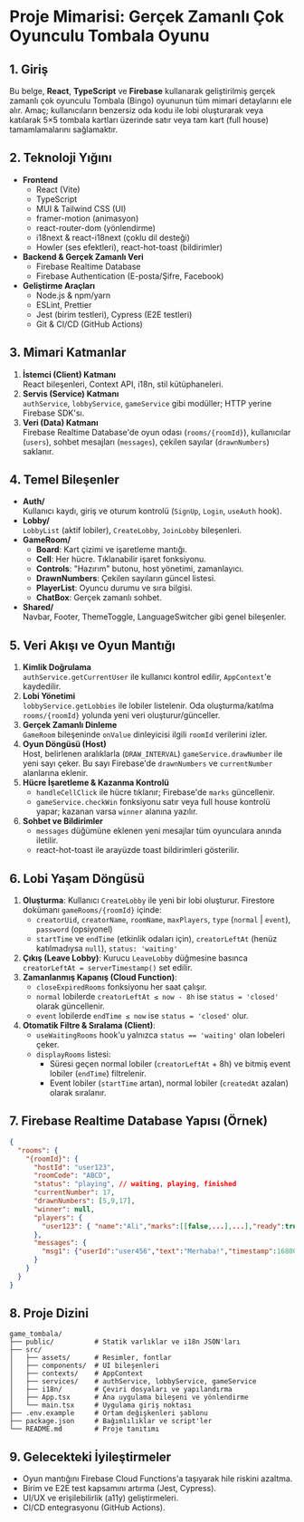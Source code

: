 # Proje Mimarisi: Gerçek Zamanlı Çok Oyunculu Tombala Oyunu

## 1. Giriş
Bu belge, **React**, **TypeScript** ve **Firebase** kullanarak geliştirilmiş gerçek zamanlı çok oyunculu Tombala (Bingo) oyununun tüm mimari detaylarını ele alır. Amaç; kullanıcıların benzersiz oda kodu ile lobi oluşturarak veya katılarak 5×5 tombala kartları üzerinde satır veya tam kart (full house) tamamlamalarını sağlamaktır.

## 2. Teknoloji Yığını
- **Frontend**
  - React (Vite)
  - TypeScript
  - MUI & Tailwind CSS (UI)
  - framer-motion (animasyon)
  - react-router-dom (yönlendirme)
  - i18next & react-i18next (çoklu dil desteği)
  - Howler (ses efektleri), react-hot-toast (bildirimler)
- **Backend & Gerçek Zamanlı Veri**
  - Firebase Realtime Database
  - Firebase Authentication (E-posta/Şifre, Facebook)
- **Geliştirme Araçları**
  - Node.js & npm/yarn
  - ESLint, Prettier
  - Jest (birim testleri), Cypress (E2E testleri)
  - Git & CI/CD (GitHub Actions)

## 3. Mimari Katmanlar
1. **İstemci (Client) Katmanı**  
   React bileşenleri, Context API, i18n, stil kütüphaneleri.
2. **Servis (Service) Katmanı**  
   `authService`, `lobbyService`, `gameService` gibi modüller; HTTP yerine Firebase SDK'sı.
3. **Veri (Data) Katmanı**  
   Firebase Realtime Database'de oyun odası (`rooms/{roomId}`), kullanıcılar (`users`), sohbet mesajları (`messages`), çekilen sayılar (`drawnNumbers`) saklanır.

## 4. Temel Bileşenler
- **Auth/**  
  Kullanıcı kaydı, giriş ve oturum kontrolü (`SignUp`, `Login`, `useAuth` hook).
- **Lobby/**  
  `LobbyList` (aktif lobiler), `CreateLobby`, `JoinLobby` bileşenleri.
- **GameRoom/**  
  - **Board**: Kart çizimi ve işaretleme mantığı.  
  - **Cell**: Her hücre. Tıklanabilir işaret fonksiyonu.  
  - **Controls**: "Hazırım" butonu, host yönetimi, zamanlayıcı.  
  - **DrawnNumbers**: Çekilen sayıların güncel listesi.  
  - **PlayerList**: Oyuncu durumu ve sıra bilgisi.  
  - **ChatBox**: Gerçek zamanlı sohbet.
- **Shared/**  
  Navbar, Footer, ThemeToggle, LanguageSwitcher gibi genel bileşenler.

## 5. Veri Akışı ve Oyun Mantığı
1. **Kimlik Doğrulama**  
   `authService.getCurrentUser` ile kullanıcı kontrol edilir, `AppContext`'e kaydedilir.
2. **Lobi Yönetimi**  
   `lobbyService.getLobbies` ile lobiler listelenir. Oda oluşturma/katılma `rooms/{roomId}` yolunda yeni veri oluşturur/günceller.
3. **Gerçek Zamanlı Dinleme**  
   `GameRoom` bileşeninde `onValue` dinleyicisi ilgili `roomId` verilerini izler.
4. **Oyun Döngüsü (Host)**  
   Host, belirlenen aralıklarla (`DRAW_INTERVAL`) `gameService.drawNumber` ile yeni sayı çeker. Bu sayı Firebase'de `drawnNumbers` ve `currentNumber` alanlarına eklenir.
5. **Hücre İşaretleme & Kazanma Kontrolü**  
   - `handleCellClick` ile hücre tıklanır; Firebase'de `marks` güncellenir.  
   - `gameService.checkWin` fonksiyonu satır veya full house kontrolü yapar; kazanan varsa `winner` alanına yazılır.
6. **Sohbet ve Bildirimler**  
   - `messages` düğümüne eklenen yeni mesajlar tüm oyunculara anında iletilir.  
   - react-hot-toast ile arayüzde toast bildirimleri gösterilir.

## 6. Lobi Yaşam Döngüsü
1. **Oluşturma**: Kullanıcı `CreateLobby` ile yeni bir lobi oluşturur. Firestore dokümanı `gameRooms/{roomId}` içinde:
   - `creatorUid`, `creatorName`, `roomName`, `maxPlayers`, `type` (`normal` | `event`), `password` (opsiyonel)
   - `startTime` ve `endTime` (etkinlik odaları için), `creatorLeftAt` (henüz katılmadıysa `null`), `status: 'waiting'`
2. **Çıkış (Leave Lobby)**: Kurucu `LeaveLobby` düğmesine basınca `creatorLeftAt = serverTimestamp()` set edilir.
3. **Zamanlanmış Kapanış (Cloud Function)**:
   - `closeExpiredRooms` fonksiyonu her saat çalışır.
   - `normal` lobilerde `creatorLeftAt ≤ now - 8h` ise `status = 'closed'` olarak güncellenir.
   - `event` lobilerde `endTime ≤ now` ise `status = 'closed'` olur.
4. **Otomatik Filtre & Sıralama (Client)**:
   - `useWaitingRooms` hook'u yalnızca `status == 'waiting'` olan lobeleri çeker.
   - `displayRooms` listesi:
     - Süresi geçen normal lobiler (`creatorLeftAt` + 8h) ve bitmiş event lobiler (`endTime`) filtrelenir.
     - Event lobiler (`startTime` artan), normal lobiler (`createdAt` azalan) olarak sıralanır.

## 7. Firebase Realtime Database Yapısı (Örnek)
```json
{
  "rooms": {
    "{roomId}": {
      "hostId": "user123",
      "roomCode": "ABCD",
      "status": "playing", // waiting, playing, finished
      "currentNumber": 17,
      "drawnNumbers": [5,9,17],
      "winner": null,
      "players": {
        "user123": { "name":"Ali","marks":[[false,...],...],"ready":true,"color":"#4CAF50" }
      },
      "messages": {
        "msg1": {"userId":"user456","text":"Merhaba!","timestamp":1680000000000}
      }
    }
  }
}
```

## 8. Proje Dizini
```
game_tombala/
├── public/          # Statik varlıklar ve i18n JSON'ları
├── src/
│   ├── assets/      # Resimler, fontlar
│   ├── components/  # UI bileşenleri
│   ├── contexts/    # AppContext
│   ├── services/    # authService, lobbyService, gameService
│   ├── i18n/        # Çeviri dosyaları ve yapılandırma
│   ├── App.tsx      # Ana uygulama bileşeni ve yönlendirme
│   └── main.tsx     # Uygulama giriş noktası
├── .env.example     # Ortam değişkenleri şablonu
├── package.json     # Bağımlılıklar ve script'ler
└── README.md        # Proje tanıtımı
```

## 9. Gelecekteki İyileştirmeler
- Oyun mantığını Firebase Cloud Functions'a taşıyarak hile riskini azaltma.  
- Birim ve E2E test kapsamını artırma (Jest, Cypress).  
- UI/UX ve erişilebilirlik (a11y) geliştirmeleri.  
- CI/CD entegrasyonu (GitHub Actions).